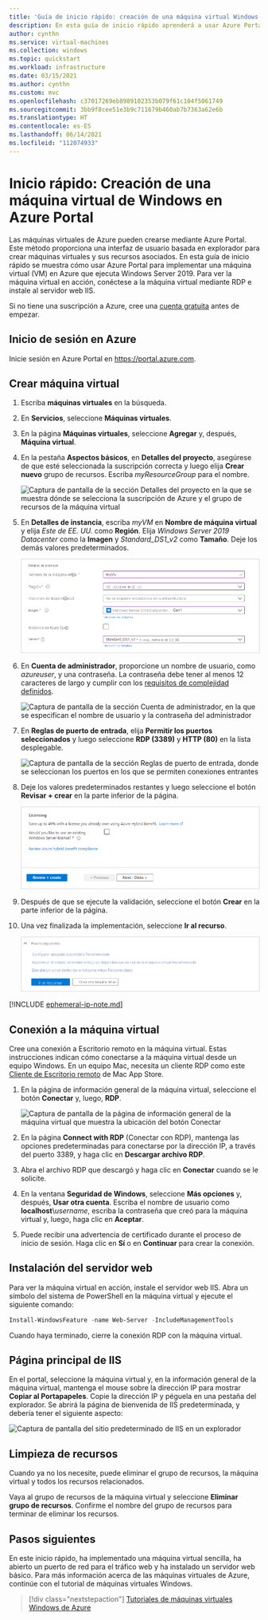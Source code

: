```yaml
---
title: 'Guía de inicio rápido: creación de una máquina virtual Windows en Azure Portal'
description: En esta guía de inicio rápido aprenderá a usar Azure Portal para crear una máquina virtual Windows.
author: cynthn
ms.service: virtual-machines
ms.collection: windows
ms.topic: quickstart
ms.workload: infrastructure
ms.date: 03/15/2021
ms.author: cynthn
ms.custom: mvc
ms.openlocfilehash: c37017269eb8989102353b079f61c104f5061749
ms.sourcegitcommit: 3bb9f8cee51e3b9c711679b460ab7b7363a62e6b
ms.translationtype: HT
ms.contentlocale: es-ES
ms.lasthandoff: 06/14/2021
ms.locfileid: "112074933"
---
```

# <a name="quickstart-create-a-windows-virtual-machine-in-the-azure-portal"></a>Inicio rápido: Creación de una máquina virtual de Windows en Azure Portal

Las máquinas virtuales de Azure pueden crearse mediante Azure Portal. Este método proporciona una interfaz de usuario basada en explorador para crear máquinas virtuales y sus recursos asociados. En esta guía de inicio rápido se muestra cómo usar Azure Portal para implementar una máquina virtual (VM) en Azure que ejecuta Windows Server 2019. Para ver la máquina virtual en acción, conéctese a la máquina virtual mediante RDP e instale al servidor web IIS.

Si no tiene una suscripción a Azure, cree una [cuenta gratuita](https://azure.microsoft.com/free/?WT.mc_id=A261C142F) antes de empezar.

## <a name="sign-in-to-azure"></a>Inicio de sesión en Azure

Inicie sesión en Azure Portal en https://portal.azure.com.

## <a name="create-virtual-machine"></a>Crear máquina virtual

1. Escriba **máquinas virtuales** en la búsqueda.
1. En **Servicios**, seleccione **Máquinas virtuales**.
1. En la página **Máquinas virtuales**, seleccione **Agregar** y, después, **Máquina virtual**. 
1. En la pestaña **Aspectos básicos**, en **Detalles del proyecto**, asegúrese de que esté seleccionada la suscripción correcta y luego elija **Crear nuevo** grupo de recursos. Escriba *myResourceGroup* para el nombre. 

    ![Captura de pantalla de la sección Detalles del proyecto en la que se muestra dónde se selecciona la suscripción de Azure y el grupo de recursos de la máquina virtual](./media/quick-create-portal/project-details.png)

1. En **Detalles de instancia**, escriba *myVM* en **Nombre de máquina virtual** y elija *Este de EE. UU.* como **Región**. Elija *Windows Server 2019 Datacenter* como la **Imagen** y *Standard_DS1_v2* como **Tamaño**. Deje los demás valores predeterminados.

    ![Captura de pantalla de la sección Detalles de instancia, en la que se especifica el nombre de la máquina virtual y se selecciona su región, imagen y tamaño](./media/quick-create-portal/instance-details.png)

1. En **Cuenta de administrador**, proporcione un nombre de usuario, como *azureuser*, y una contraseña. La contraseña debe tener al menos 12 caracteres de largo y cumplir con los [requisitos de complejidad definidos](faq.yml#what-are-the-password-requirements-when-creating-a-vm-).

    ![Captura de pantalla de la sección Cuenta de administrador, en la que se especifican el nombre de usuario y la contraseña del administrador](./media/quick-create-portal/administrator-account.png)

1. En **Reglas de puerto de entrada**, elija **Permitir los puertos seleccionados** y luego seleccione **RDP (3389)** y **HTTP (80)** en la lista desplegable.

    ![Captura de pantalla de la sección Reglas de puerto de entrada, donde se seleccionan los puertos en los que se permiten conexiones entrantes](./media/quick-create-portal/inbound-port-rules.png)

1. Deje los valores predeterminados restantes y luego seleccione el botón **Revisar + crear** en la parte inferior de la página.

    ![Captura de pantalla en que se muestra el botón Revisar y crear de la parte inferior de la página](./media/quick-create-portal/review-create.png)

1. Después de que se ejecute la validación, seleccione el botón **Crear** en la parte inferior de la página.

1. Una vez finalizada la implementación, seleccione **Ir al recurso**.

    ![Captura de pantalla que muestra el siguiente paso de ir al recurso](./media/quick-create-portal/next-steps.png)

[!INCLUDE [ephemeral-ip-note.md](../../../includes/ephemeral-ip-note.md)]

## <a name="connect-to-virtual-machine"></a>Conexión a la máquina virtual

Cree una conexión a Escritorio remoto en la máquina virtual. Estas instrucciones indican cómo conectarse a la máquina virtual desde un equipo Windows. En un equipo Mac, necesita un cliente RDP como este [Cliente de Escritorio remoto](https://apps.apple.com/app/microsoft-remote-desktop/id1295203466?mt=12) de Mac App Store.

1. En la página de información general de la máquina virtual, seleccione el botón **Conectar** y, luego, **RDP**. 

    ![Captura de pantalla de la página de información general de la máquina virtual que muestra la ubicación del botón Conectar](./media/quick-create-portal/portal-quick-start-9.png)
    
2. En la página **Connect with RDP** (Conectar con RDP), mantenga las opciones predeterminadas para conectarse por la dirección IP, a través del puerto 3389, y haga clic en **Descargar archivo RDP**.

2. Abra el archivo RDP que descargó y haga clic en **Conectar** cuando se le solicite. 

3. En la ventana **Seguridad de Windows**, seleccione **Más opciones** y, después, **Usar otra cuenta**. Escriba el nombre de usuario como **localhost**\\*username*, escriba la contraseña que creó para la máquina virtual y, luego, haga clic en **Aceptar**.

4. Puede recibir una advertencia de certificado durante el proceso de inicio de sesión. Haga clic en **Sí** o en **Continuar** para crear la conexión.

## <a name="install-web-server"></a>Instalación del servidor web

Para ver la máquina virtual en acción, instale el servidor web IIS. Abra un símbolo del sistema de PowerShell en la máquina virtual y ejecute el siguiente comando:

```powershell
Install-WindowsFeature -name Web-Server -IncludeManagementTools
```

Cuando haya terminado, cierre la conexión RDP con la máquina virtual.


## <a name="view-the-iis-welcome-page"></a>Página principal de IIS

En el portal, seleccione la máquina virtual y, en la información general de la máquina virtual, mantenga el mouse sobre la dirección IP para mostrar **Copiar al Portapapeles**. Copie la dirección IP y péguela en una pestaña del explorador. Se abrirá la página de bienvenida de IIS predeterminada, y debería tener el siguiente aspecto:

![Captura de pantalla del sitio predeterminado de IIS en un explorador](./media/quick-create-powershell/default-iis-website.png)

## <a name="clean-up-resources"></a>Limpieza de recursos

Cuando ya no los necesite, puede eliminar el grupo de recursos, la máquina virtual y todos los recursos relacionados. 

Vaya al grupo de recursos de la máquina virtual y seleccione **Eliminar grupo de recursos**. Confirme el nombre del grupo de recursos para terminar de eliminar los recursos.

## <a name="next-steps"></a>Pasos siguientes

En este inicio rápido, ha implementado una máquina virtual sencilla, ha abierto un puerto de red para el tráfico web y ha instalado un servidor web básico. Para más información acerca de las máquinas virtuales de Azure, continúe con el tutorial de máquinas virtuales Windows.

> [!div class="nextstepaction"]
> [Tutoriales de máquinas virtuales Windows de Azure](./tutorial-manage-vm.md)
